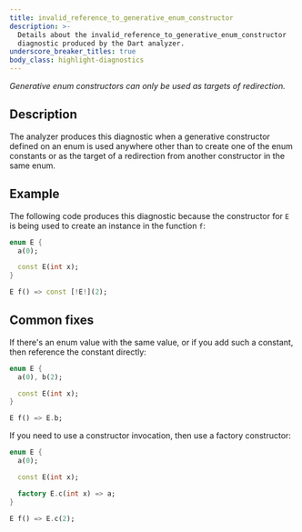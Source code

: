 ```yaml
---
title: invalid_reference_to_generative_enum_constructor
description: >-
  Details about the invalid_reference_to_generative_enum_constructor
  diagnostic produced by the Dart analyzer.
underscore_breaker_titles: true
body_class: highlight-diagnostics
---
```


_Generative enum constructors can only be used as targets of redirection._

## Description

The analyzer produces this diagnostic when a generative constructor
defined on an enum is used anywhere other than to create one of the enum
constants or as the target of a redirection from another constructor in
the same enum.

## Example

The following code produces this diagnostic because the constructor for
`E` is being used to create an instance in the function `f`:

```dart
enum E {
  a(0);

  const E(int x);
}

E f() => const [!E!](2);
```

## Common fixes

If there's an enum value with the same value, or if you add such a
constant, then reference the constant directly:

```dart
enum E {
  a(0), b(2);

  const E(int x);
}

E f() => E.b;
```

If you need to use a constructor invocation, then use a factory
constructor:

```dart
enum E {
  a(0);

  const E(int x);

  factory E.c(int x) => a;
}

E f() => E.c(2);
```
